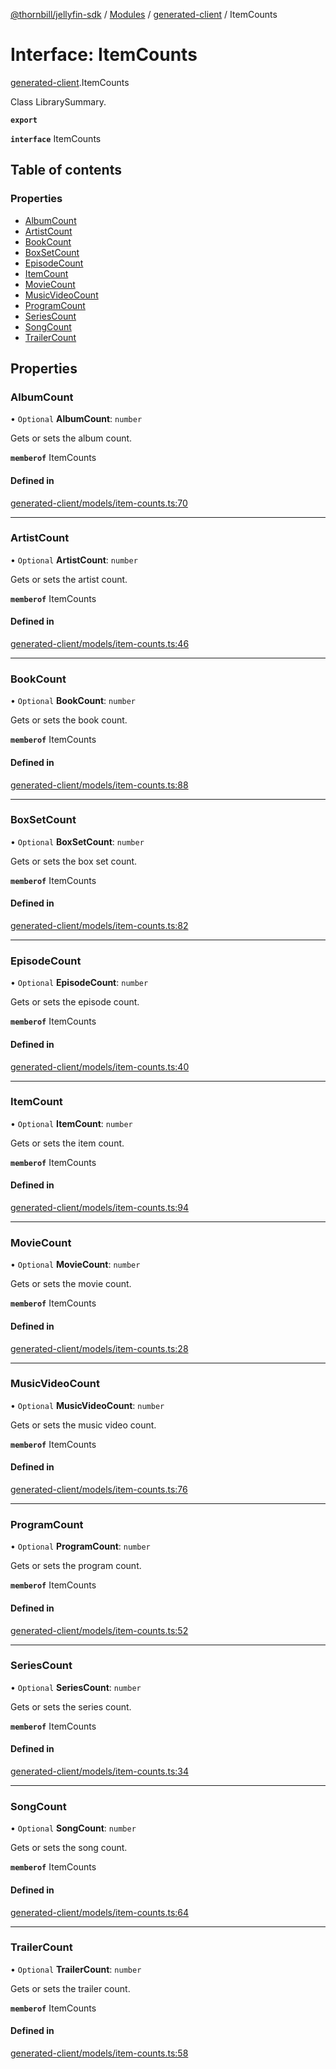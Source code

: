 [@thornbill/jellyfin-sdk](../README.md) / [Modules](../modules.md) / [generated-client](../modules/generated_client.md) / ItemCounts

# Interface: ItemCounts

[generated-client](../modules/generated_client.md).ItemCounts

Class LibrarySummary.

**`export`**

**`interface`** ItemCounts

## Table of contents

### Properties

- [AlbumCount](generated_client.ItemCounts.md#albumcount)
- [ArtistCount](generated_client.ItemCounts.md#artistcount)
- [BookCount](generated_client.ItemCounts.md#bookcount)
- [BoxSetCount](generated_client.ItemCounts.md#boxsetcount)
- [EpisodeCount](generated_client.ItemCounts.md#episodecount)
- [ItemCount](generated_client.ItemCounts.md#itemcount)
- [MovieCount](generated_client.ItemCounts.md#moviecount)
- [MusicVideoCount](generated_client.ItemCounts.md#musicvideocount)
- [ProgramCount](generated_client.ItemCounts.md#programcount)
- [SeriesCount](generated_client.ItemCounts.md#seriescount)
- [SongCount](generated_client.ItemCounts.md#songcount)
- [TrailerCount](generated_client.ItemCounts.md#trailercount)

## Properties

### AlbumCount

• `Optional` **AlbumCount**: `number`

Gets or sets the album count.

**`memberof`** ItemCounts

#### Defined in

[generated-client/models/item-counts.ts:70](https://github.com/jellyfin/jellyfin-sdk-typescript/blob/fa599ae/src/generated-client/models/item-counts.ts#L70)

___

### ArtistCount

• `Optional` **ArtistCount**: `number`

Gets or sets the artist count.

**`memberof`** ItemCounts

#### Defined in

[generated-client/models/item-counts.ts:46](https://github.com/jellyfin/jellyfin-sdk-typescript/blob/fa599ae/src/generated-client/models/item-counts.ts#L46)

___

### BookCount

• `Optional` **BookCount**: `number`

Gets or sets the book count.

**`memberof`** ItemCounts

#### Defined in

[generated-client/models/item-counts.ts:88](https://github.com/jellyfin/jellyfin-sdk-typescript/blob/fa599ae/src/generated-client/models/item-counts.ts#L88)

___

### BoxSetCount

• `Optional` **BoxSetCount**: `number`

Gets or sets the box set count.

**`memberof`** ItemCounts

#### Defined in

[generated-client/models/item-counts.ts:82](https://github.com/jellyfin/jellyfin-sdk-typescript/blob/fa599ae/src/generated-client/models/item-counts.ts#L82)

___

### EpisodeCount

• `Optional` **EpisodeCount**: `number`

Gets or sets the episode count.

**`memberof`** ItemCounts

#### Defined in

[generated-client/models/item-counts.ts:40](https://github.com/jellyfin/jellyfin-sdk-typescript/blob/fa599ae/src/generated-client/models/item-counts.ts#L40)

___

### ItemCount

• `Optional` **ItemCount**: `number`

Gets or sets the item count.

**`memberof`** ItemCounts

#### Defined in

[generated-client/models/item-counts.ts:94](https://github.com/jellyfin/jellyfin-sdk-typescript/blob/fa599ae/src/generated-client/models/item-counts.ts#L94)

___

### MovieCount

• `Optional` **MovieCount**: `number`

Gets or sets the movie count.

**`memberof`** ItemCounts

#### Defined in

[generated-client/models/item-counts.ts:28](https://github.com/jellyfin/jellyfin-sdk-typescript/blob/fa599ae/src/generated-client/models/item-counts.ts#L28)

___

### MusicVideoCount

• `Optional` **MusicVideoCount**: `number`

Gets or sets the music video count.

**`memberof`** ItemCounts

#### Defined in

[generated-client/models/item-counts.ts:76](https://github.com/jellyfin/jellyfin-sdk-typescript/blob/fa599ae/src/generated-client/models/item-counts.ts#L76)

___

### ProgramCount

• `Optional` **ProgramCount**: `number`

Gets or sets the program count.

**`memberof`** ItemCounts

#### Defined in

[generated-client/models/item-counts.ts:52](https://github.com/jellyfin/jellyfin-sdk-typescript/blob/fa599ae/src/generated-client/models/item-counts.ts#L52)

___

### SeriesCount

• `Optional` **SeriesCount**: `number`

Gets or sets the series count.

**`memberof`** ItemCounts

#### Defined in

[generated-client/models/item-counts.ts:34](https://github.com/jellyfin/jellyfin-sdk-typescript/blob/fa599ae/src/generated-client/models/item-counts.ts#L34)

___

### SongCount

• `Optional` **SongCount**: `number`

Gets or sets the song count.

**`memberof`** ItemCounts

#### Defined in

[generated-client/models/item-counts.ts:64](https://github.com/jellyfin/jellyfin-sdk-typescript/blob/fa599ae/src/generated-client/models/item-counts.ts#L64)

___

### TrailerCount

• `Optional` **TrailerCount**: `number`

Gets or sets the trailer count.

**`memberof`** ItemCounts

#### Defined in

[generated-client/models/item-counts.ts:58](https://github.com/jellyfin/jellyfin-sdk-typescript/blob/fa599ae/src/generated-client/models/item-counts.ts#L58)
